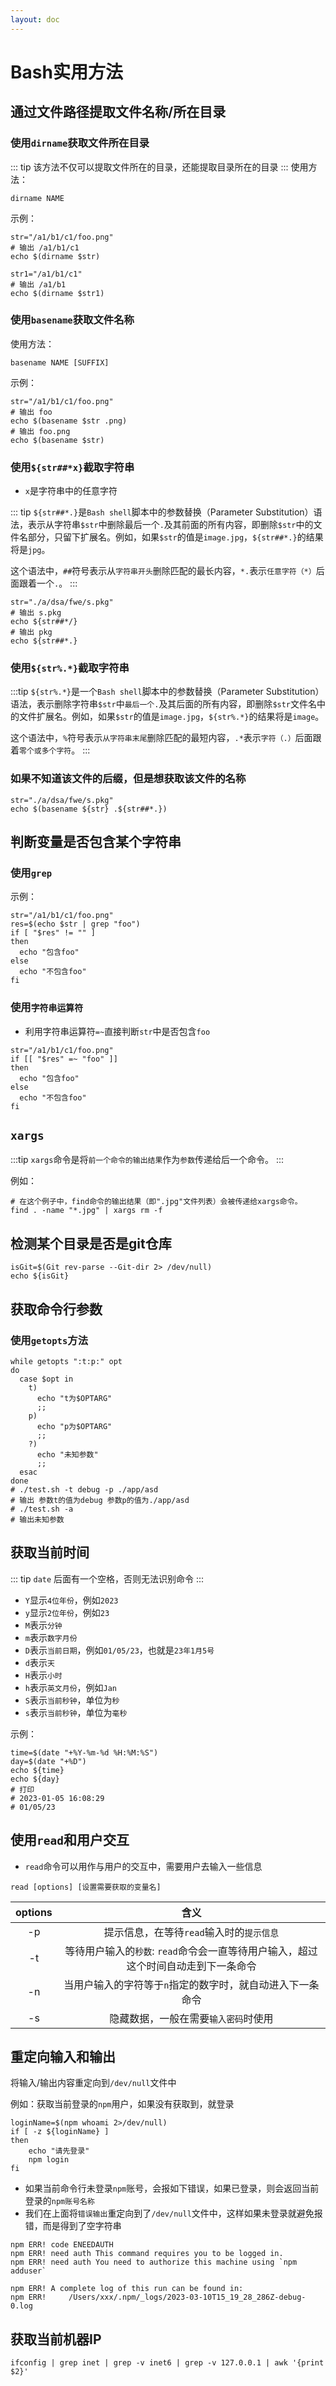 ```yaml
---
layout: doc
---
```


# Bash实用方法

## 通过文件路径提取文件名称/所在目录

### 使用`dirname`获取文件所在目录
::: tip
该方法不仅可以提取文件所在的目录，还能提取目录所在的目录
:::
使用方法：
```shell
dirname NAME
```
示例：
```shell
str="/a1/b1/c1/foo.png"
# 输出 /a1/b1/c1
echo $(dirname $str)

str1="/a1/b1/c1"
# 输出 /a1/b1
echo $(dirname $str1)
```

### 使用`basename`获取文件名称

使用方法：

```shell
basename NAME [SUFFIX]
```
示例：
```shell
str="/a1/b1/c1/foo.png"
# 输出 foo
echo $(basename $str .png)
# 输出 foo.png
echo $(basename $str)
```
### 使用`${str##*x}`截取字符串

- `x`是字符串中的任意字符

::: tip
`${str##*.}`是`Bash shell`脚本中的参数替换（Parameter Substitution）语法，表示从字符串`$str`中删除最后一个`.`及其前面的所有内容，即删除`$str`中的文件名部分，只留下扩展名。例如，如果`$str`的值是`image.jpg`，`${str##*.}`的结果将是`jpg`。

这个语法中，`##`符号表示从`字符串开头`删除匹配的最长内容，`*.`表示`任意字符（*）`后面跟着一个`.`。
:::

```shell
str="./a/dsa/fwe/s.pkg"
# 输出 s.pkg
echo ${str##*/}
# 输出 pkg
echo ${str##*.}
```

### 使用`${str%.*}`截取字符串

:::tip
`${str%.*}`是一个`Bash shell`脚本中的参数替换（Parameter Substitution）语法，表示删除字符串`$str`中`最后一个.`及其后面的所有内容，即删除`$str`文件名中的文件扩展名。例如，如果`$str`的值是`image.jpg`，`${str%.*}`的结果将是`image`。

这个语法中，`%`符号表示`从字符串末尾`删除匹配的最短内容，`.*`表示`字符（.）`后面跟着`零个或多个字符`。
:::



### 如果不知道该文件的后缀，但是想获取该文件的名称

```shell
str="./a/dsa/fwe/s.pkg"
echo $(basename ${str} .${str##*.})
```

## 判断变量是否包含某个字符串

### 使用`grep`

示例：
```shell
str="/a1/b1/c1/foo.png"
res=$(echo $str | grep "foo")
if [ "$res" != "" ]
then
  echo "包含foo"
else
  echo "不包含foo"
fi
```

### 使用`字符串运算符`

- 利用字符串运算符`=~`直接判断`str`中是否包含`foo`

```shell
str="/a1/b1/c1/foo.png"
if [[ "$res" =~ "foo" ]]
then
  echo "包含foo"
else
  echo "不包含foo"
fi
```

## `xargs`

:::tip
`xargs`命令是将`前一个命令的输出结果`作为`参数`传递给后一个命令。
:::

例如：
```shell
# 在这个例子中，find命令的输出结果（即".jpg"文件列表）会被传递给xargs命令。
find . -name "*.jpg" | xargs rm -f
```

## 检测某个目录是否是git仓库

```shell
isGit=$(Git rev-parse --Git-dir 2> /dev/null)
echo ${isGit}
```

## 获取命令行参数

### 使用`getopts`方法

```shell
while getopts ":t:p:" opt
do
  case $opt in
    t)
      echo "t为$OPTARG"
      ;;
    p)
      echo "p为$OPTARG"
      ;;
    ?)
      echo "未知参数"
      ;;
  esac
done
# ./test.sh -t debug -p ./app/asd
# 输出 参数t的值为debug 参数p的值为./app/asd
# ./test.sh -a 
# 输出未知参数
```

## 获取当前时间

::: tip
`date` 后面有一个空格，否则无法识别命令
:::

- `Y`显示`4位年份`，例如`2023`
- `y`显示`2位年份`，例如`23`
- `M`表示`分钟`
- `m`表示`数字月份`
- `D`表示`当前日期`，例如`01/05/23`，也就是`23年1月5号`
- `d`表示`天`
- `H`表示`小时`
- `h`表示`英文月份`，例如`Jan`
- `S`表示`当前秒钟`，单位为`秒`
- `s`表示`当前秒钟`，单位为`毫秒`

示例：

```shell
time=$(date "+%Y-%m-%d %H:%M:%S")
day=$(date "+%D")
echo ${time}
echo ${day}
# 打印
# 2023-01-05 16:08:29
# 01/05/23
```

## 使用`read`和用户交互

- `read`命令可以用作与用户的交互中，需要用户去输入一些信息

```shell
read [options] [设置需要获取的变量名]
```
|options|含义|
|:-:|:-:|
|-p|提示信息，在等待`read`输入时的`提示信息`|
|-t|等待用户输入的`秒数`: `read`命令会一直等待用户输入，超过这个时间自动走到下一条命令
|-n|当用户输入的字符等于`n`指定的数字时，就自动进入下一条命令
|-s|隐藏数据，一般在需要`输入密码`时使用

## 重定向输入和输出

将输入/输出内容重定向到`/dev/null`文件中

例如：获取当前登录的`npm`用户，如果没有获取到，就登录

```shell
loginName=$(npm whoami 2>/dev/null)
if [ -z ${loginName} ]
then
    echo "请先登录"
    npm login
fi
```

- 如果当前命令行未登录`npm`账号，会报如下错误，如果已登录，则会返回当前登录的`npm账号名称`
- 我们在上面将`错误输出`重定向到了`/dev/null`文件中，这样如果未登录就避免报错，而是得到了空字符串

```shell
npm ERR! code ENEEDAUTH
npm ERR! need auth This command requires you to be logged in.
npm ERR! need auth You need to authorize this machine using `npm adduser`

npm ERR! A complete log of this run can be found in:
npm ERR!     /Users/xxx/.npm/_logs/2023-03-10T15_19_28_286Z-debug-0.log
```

## 获取当前机器IP

```shell
ifconfig | grep inet | grep -v inet6 | grep -v 127.0.0.1 | awk '{print $2}'
```
